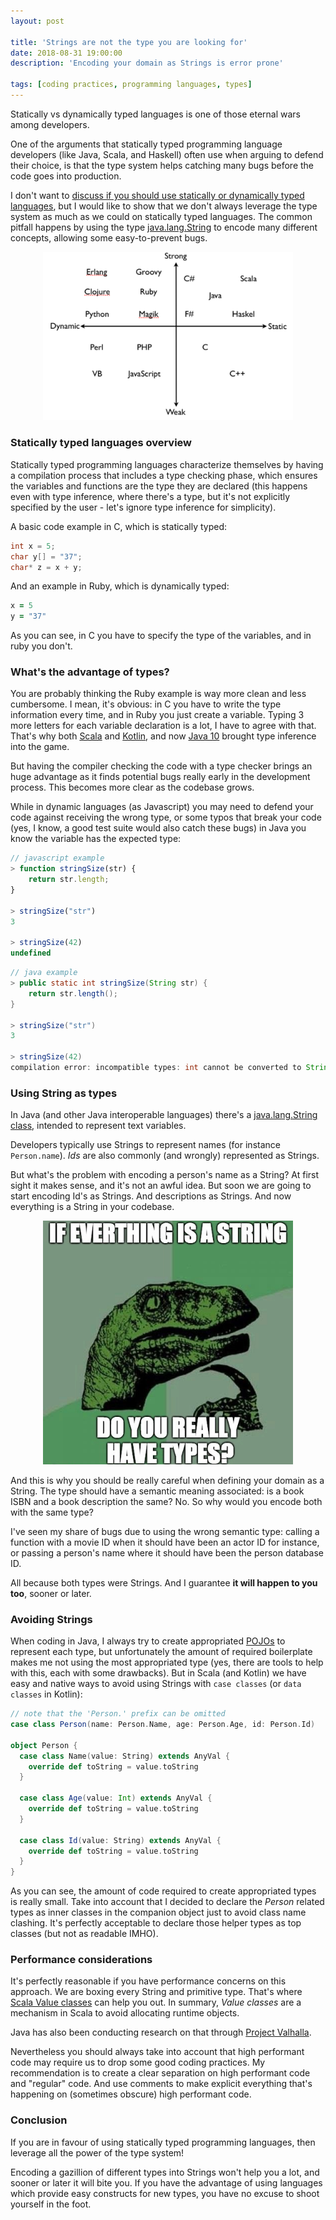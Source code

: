 ```yaml
---
layout: post

title: 'Strings are not the type you are looking for'
date: 2018-08-31 19:00:00
description: 'Encoding your domain as Strings is error prone'

tags: [coding practices, programming languages, types]
---
```


<span class="dropcap">S</span>tatically vs dynamically typed languages is one of those eternal wars among developers.

One of the arguments that statically typed programming language developers (like Java, Scala, and Haskell) often use when arguing to defend their choice, is that the type system helps catching many bugs before the code goes into production.

I don't want to [discuss if you should use statically or dynamically typed languages](http://lambda-the-ultimate.org/node/5286), but I would like to show that we don't always leverage the type system as much as we could on statically typed languages. The common pitfall happens by using the type [java.lang.String](https://docs.oracle.com/javase/8/docs/api/java/lang/String.html) to encode many different concepts, allowing some easy-to-prevent bugs.

<p align='center'><img src='/assets/img/static-dynamic-languages.png' alt='Static and Dynamic languages' title='Static and Dynamic languages' width='400px'/></p>

### Statically typed languages overview

Statically typed programming languages characterize themselves by having a compilation process that includes a type checking phase, which ensures the variables and functions are the type they are declared (this happens even with type inference, where there's a type, but it's not explicitly specified by the user - let's ignore type inference for simplicity).

A basic code example in C, which is statically typed:

~~~c
int x = 5;
char y[] = "37";
char* z = x + y;
~~~

And an example in Ruby, which is dynamically typed:

~~~ruby
x = 5
y = "37"
~~~

As you can see, in C you have to specify the type of the variables, and in ruby you don't.

### What's the advantage of types?

You are probably thinking the Ruby example is way more clean and less cumbersome. I mean, it's obvious: in C you have to write the type information every time, and in Ruby you just create a variable. Typing 3 more letters for each variable declaration is a lot, I have to agree with that. That's why both [Scala](https://docs.scala-lang.org/tour/type-inference.html) and [Kotlin](https://kotlinlang.org/docs/reference/basic-syntax.html#defining-variables), and now [Java 10](https://developer.oracle.com/java/jdk-10-local-variable-type-inference) brought type inference into the game.

But having the compiler checking the code with a type checker brings an huge advantage as it finds potential bugs really early in the development process. This becomes more clear as the codebase grows.

While in dynamic languages (as Javascript) you may need to defend your code against receiving the wrong type, or some typos that break your code (yes, I know, a good test suite would also catch these bugs) in Java you know the variable has the expected type:

~~~javascript
// javascript example
> function stringSize(str) {
    return str.length;
}

> stringSize("str")
3

> stringSize(42)
undefined
~~~

~~~java
// java example
> public static int stringSize(String str) {
    return str.length();
}

> stringSize("str")
3

> stringSize(42)
compilation error: incompatible types: int cannot be converted to String
~~~

### Using String as types

In Java (and other Java interoperable languages) there's a [java.lang.String class](https://docs.oracle.com/javase/8/docs/api/java/lang/String.html), intended to represent text variables.

Developers typically use Strings to represent names (for instance `Person.name`). *Ids* are also commonly (and wrongly) represented as Strings.

But what's the problem with encoding a person's name as a String? At first sight it makes sense, and it's not an awful idea. But soon we are going to start encoding Id's as Strings. And descriptions as Strings. And now everything is a String in your codebase.

<p align='center'><img src='/assets/img/string-type-meme.jpg' alt='Everything is a String meme' title='Everything is a String' width='400px'/></p>

And this is why you should be really careful when defining your domain as a String. The type should have a semantic meaning associated: is a book ISBN and a book description the same? No. So why would you encode both with the same type?

I've seen my share of bugs due to using the wrong semantic type: calling a function with a movie ID when it should have been an actor ID for instance, or passing a person's name where it should have been the person database ID.

All because both types were Strings. And I guarantee **it will happen to you too**, sooner or later.

### Avoiding Strings

When coding in Java, I always try to create appropriated [POJOs](https://en.wikipedia.org/wiki/Plain_old_Java_object) to represent each type, but unfortunately the amount of required boilerplate makes me not using the most appropriated type (yes, there are tools to help with this, each with some drawbacks). But in Scala (and Kotlin) we have easy and native ways to avoid using Strings with `case classes` (or `data classes` in Kotlin):

~~~scala
// note that the 'Person.' prefix can be omitted
case class Person(name: Person.Name, age: Person.Age, id: Person.Id)

object Person {
  case class Name(value: String) extends AnyVal {
    override def toString = value.toString
  }

  case class Age(value: Int) extends AnyVal {
    override def toString = value.toString
  }

  case class Id(value: String) extends AnyVal {
    override def toString = value.toString
  }
}
~~~

As you can see, the amount of code required to create appropriated types is really small. Take into account that I decided to declare the *Person* related types as inner classes in the companion object just to avoid class name clashing. It's perfectly acceptable to declare those helper types as top classes (but not as readable IMHO).

### Performance considerations

It's perfectly reasonable if you have performance concerns on this approach. We are boxing every String and primitive type. That's where [Scala Value classes](https://docs.scala-lang.org/overviews/core/value-classes.html) can help you out. In summary, *Value classes* are a mechanism in Scala to avoid allocating runtime objects.

Java has also been conducting research on that through [Project Valhalla](http://openjdk.java.net/jeps/169).

Nevertheless you should always take into account that high performant code may require us to drop some good coding practices. My recommendation is to create a clear separation on high performant code and "regular" code. And use comments to make explicit everything that's happening on (sometimes obscure) high performant code.

### Conclusion

If you are in favour of using statically typed programming languages, then leverage all the power of the type system!

Encoding a gazillion of different types into Strings won't help you a lot, and sooner or later it will bite you. If you have the advantage of using languages which provide easy constructs for new types, you have no excuse to shoot yourself in the foot.
